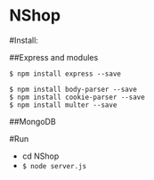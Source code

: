 NShop
=====

#Install:

##Express and modules
```
$ npm install express --save

$ npm install body-parser --save
$ npm install cookie-parser --save
$ npm install multer --save
```

##MongoDB

#Run
* cd NShop
* `$ node server.js`
